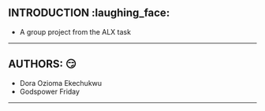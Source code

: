 ## INTRODUCTION :laughing_face:
- A group project from the ALX task 
---

## AUTHORS: :smirk:
- Dora Ozioma Ekechukwu
- Godspower Friday
---

